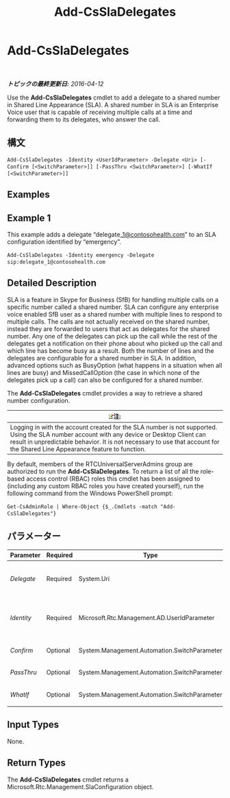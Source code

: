 ﻿---
title: Add-CsSlaDelegates
TOCTitle: Add-CsSlaDelegates
ms:assetid: 2d446e73-82f1-4542-8df8-3ff982406ffa
ms:mtpsurl: https://technet.microsoft.com/ja-jp/library/Mt703199(v=OCS.15)
ms:contentKeyID: 72840947
ms.date: 05/19/2016
mtps_version: v=OCS.15
ms.translationtype: HT
---

# Add-CsSlaDelegates

 

_**トピックの最終更新日:** 2016-04-12_

Use the **Add-CsSlaDelegates** cmdlet to add a delegate to a shared number in Shared Line Appearance (SLA). A shared number in SLA is an Enterprise Voice user that is capable of receiving multiple calls at a time and forwarding them to its delegates, who answer the call.

## 構文

    Add-CsSlaDelegates -Identity <UserIdParameter> -Delegate <Uri> [-Confirm [<SwitchParameter>]] [-PassThru <SwitchParameter>] [-WhatIf [<SwitchParameter>]]

## Examples

## Example 1

This example adds a delegate “delegate\_1@contosohealth.com” to an SLA configuration identified by “emergency”.

    Add-CsSlaDelegates -Identity emergency -Delegate sip:delegate_1@contosohealth.com

## Detailed Description

SLA is a feature in Skype for Business (SfB) for handling multiple calls on a specific number called a shared number. SLA can configure any enterprise voice enabled SfB user as a shared number with multiple lines to respond to multiple calls. The calls are not actually received on the shared number, instead they are forwarded to users that act as delegates for the shared number. Any one of the delegates can pick up the call while the rest of the delegates get a notification on their phone about who picked up the call and which line has become busy as a result. Both the number of lines and the delegates are configurable for a shared number in SLA. In addition, advanced options such as BusyOption (what happens in a situation when all lines are busy) and MissedCallOption (the case in which none of the delegates pick up a call) can also be configured for a shared number.

The **Add-CsSlaDelegates** cmdlet provides a way to retrieve a shared number configuration.

<table>
<thead>
<tr class="header">
<th><img src="images/Gg412781.note(OCS.15).gif" title="note" alt="note" />注:</th>
</tr>
</thead>
<tbody>
<tr class="odd">
<td>Logging in with the account created for the SLA number is not supported. Using the SLA number account with any device or Desktop Client can result in unpredictable behavior. It is not necessary to use that account for the Shared Line Appearance feature to function.</td>
</tr>
</tbody>
</table>


By default, members of the RTCUniversalServerAdmins group are authorized to run the **Add-CsSlaDelegates**. To return a list of all the role-based access control (RBAC) roles this cmdlet has been assigned to (including any custom RBAC roles you have created yourself), run the following command from the Windows PowerShell prompt:

    Get-CsAdminRole | Where-Object {$_.Cmdlets -match "Add-CsSlaDelegates"}

## パラメーター


<table>
<colgroup>
<col style="width: 25%" />
<col style="width: 25%" />
<col style="width: 25%" />
<col style="width: 25%" />
</colgroup>
<thead>
<tr class="header">
<th>Parameter</th>
<th>Required</th>
<th>Type</th>
<th>Description</th>
</tr>
</thead>
<tbody>
<tr class="odd">
<td><p><em>Delegate</em></p></td>
<td><p>Required</p></td>
<td><p>System.Uri</p></td>
<td><p>Specifies a user that will respond to a call on the shared number specified by the <em>Identity</em> parameter. This parameter requires a valid sip address.</p></td>
</tr>
<tr class="even">
<td><p><em>Identity</em></p></td>
<td><p>Required</p></td>
<td><p>Microsoft.Rtc.Management.AD.UserIdParameter</p></td>
<td><p>Indicates the identity of the shared number to which the delegate will be added.</p>
<p>UNRESOLVED_TOKENBLOCK_VAL(PS_PD_User_Updated_Specification)</p></td>
</tr>
<tr class="odd">
<td><p><em>Confirm</em></p></td>
<td><p>Optional</p></td>
<td><p>System.Management.Automation.SwitchParameter</p></td>
<td><p>コマンドの実行前に確認メッセージが表示されます。</p></td>
</tr>
<tr class="even">
<td><p><em>PassThru</em></p></td>
<td><p>Optional</p></td>
<td><p>System.Management.Automation.SwitchParameter</p></td>
<td><p>UNRESOLVED_TOKEN_VAL(PS_PD_Passthru_Generic_CurrentObjects)</p></td>
</tr>
<tr class="odd">
<td><p><em>WhatIf</em></p></td>
<td><p>Optional</p></td>
<td><p>System.Management.Automation.SwitchParameter</p></td>
<td><p>実際にコマンドを実行しなくてもコマンドの実行結果がわかります。</p></td>
</tr>
</tbody>
</table>


## Input Types

None.

## Return Types

The **Add-CsSlaDelegates** cmdlet returns a Microsoft.Rtc.Management.SlaConfiguration object.

